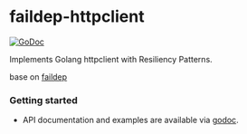 # faildep-httpclient

[![GoDoc](https://godoc.org/github.com/faildep/faildep-httpclient?status.svg)](https://godoc.org/github.com/faildep/faildep-httpclient)

Implements Golang httpclient with Resiliency Patterns.

base on [faildep](https://github.com/faildep/faildep-httpclient)

### Getting started

- API documentation and examples are available via [godoc](https://godoc.org/github.com/faildep/faildep-httpclient).
